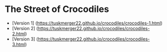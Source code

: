 # The Street of Crocodiles

- [Version 1] (https://tuskmerger22.github.io/crocodiles/crocodiles-1.html)
- [Version 2] (https://tuskmerger22.github.io/crocodiles/crocodiles-2.html)
- [Version 3] (https://tuskmerger22.github.io/crocodiles/crocodiles-3.html)